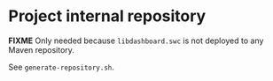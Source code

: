 Project internal repository
===========================

**FIXME** Only needed because `libdashboard.swc` is not deployed to any Maven repository.

See `generate-repository.sh`.
